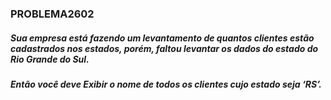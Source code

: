 ### PROBLEMA2602
##### Sua empresa está fazendo um levantamento de quantos clientes estão cadastrados nos estados, porém, faltou levantar os dados do estado do Rio Grande do Sul.
##### Então você deve Exibir o nome de todos os clientes cujo estado seja ‘RS’.

